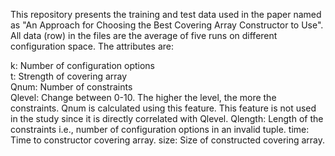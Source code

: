 This repository presents the training and test data used in the paper named as "An Approach for Choosing the Best
Covering Array Constructor to Use". All data (row) in the files are the average of five runs on different configuration space. The attributes are:

k: Number of configuration options   
t: Strength of covering array   
Qnum: Number of constraints   
Qlevel: Change between 0-10. The higher the level, the more the constraints. Qnum is calculated using this feature. This feature is not used in the study since it is directly correlated with Qlevel. 
Qlength: Length of the constraints i.e., number of configuration options in an invalid tuple. 
time: Time to constructor covering array. 
size: Size of constructed covering array. 

